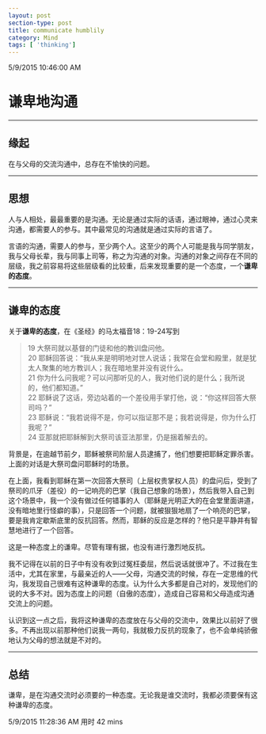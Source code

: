 ```yaml
---
layout: post
section-type: post
title: communicate humblily
category: Mind
tags: [ 'thinking']
---
```

5/9/2015 10:46:00 AM 

# 谦卑地沟通 #

----------

## 缘起 ##

在与父母的交流沟通中，总存在不愉快的问题。

----------

## 思想 ##

人与人相处，最最重要的是沟通。无论是通过实际的话语，通过眼神，通过心灵来沟通，都需要人的参与。其中最常见的沟通就是通过实际的言语了。

言语的沟通，需要人的参与，至少两个人。这至少的两个人可能是我与同学朋友，我与父母长辈，我与同事上司等，称之为沟通的对象。沟通的对象之间存在不同的层级，我之前容易将这些层级看的比较重，后来发现重要的是一个态度，一个**谦卑的态度**。

----------

## 谦卑的态度 ##

关于**谦卑的态度**，在《圣经》的马太福音18：19-24写到

> 19 大祭司就以基督的门徒和他的教训盘问他。  
> 20 耶稣回答说：“我从来是明明地对世人说话；我常在会堂和殿里，就是犹太人聚集的地方教训人；我在暗地里并没有说什么。  
> 21 你为什么问我呢？可以问那听见的人，我对他们说的是什么；我所说的，他们都知道。”  
> 22 耶稣说了这话，旁边站着的一个差役用手掌打他，说：“你这样回答大祭司吗？”  
> 23 耶稣说：“我若说得不是，你可以指证那不是；我若说得是，你为什么打我呢？”  
> 24 亚那就把耶稣解到大祭司该亚法那里，仍是捆着解去的。

背景是，在逾越节前夕，耶稣被祭司阶层人员逮捕了，他们想要把耶稣定罪杀害。上面的对话是大祭司盘问耶稣时的场景。

在上面，我看到耶稣在第一次回答大祭司（上层权贵掌权人员）的盘问后，受到了祭司的爪牙（差役）的一记响亮的巴掌（我自己想象的场景），然后我带入自己到这个场景中，我一个没有做过任何错事的人（耶稣是光明正大的在会堂里面讲道，没有暗地里行怪癖的事），只是回答一个问题，就被狠狠地扇了一个响亮的巴掌，要是我肯定歇斯底里的反抗回答。然而，耶稣的反应是怎样的？他只是平静并有智慧地进行了一个回答。

这是一种态度上的谦卑。尽管有理有据，也没有进行激烈地反抗。

我不记得在以前的日子中有没有收到过冤枉委屈，然后说话就很冲了。不过我在生活中，尤其在家里，与最亲近的人——父母，沟通交流的时候，存在一定思维的代沟，我发现自己很难有这种谦卑的态度。认为什么大多都是自己对的，发现他们的说的大多不对。因为态度上的问题（自傲的态度），造成自己容易和父母造成沟通交流上的问题。

认识到这一点之后，我将这种谦卑的态度放在与父母的交流中，效果比以前好了很多。不再出现以前那种他们说我一两句，我就极力反抗的现象了，也不会单纯骄傲地认为父母的想法就是不对的。

----------

## 总结 ##

谦卑，是在沟通交流时必须要的一种态度。无论我是谁交流时，我都必须要保有这种谦卑的态度。

5/9/2015 11:28:36 AM   用时 42 mins

